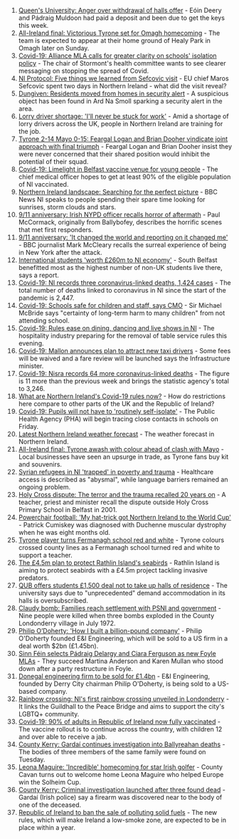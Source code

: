 1. [Queen's University: Anger over withdrawal of halls offer](https://www.bbc.co.uk/news/uk-northern-ireland-58530529?at_medium=RSS&at_campaign=KARANGA) - Eóin Deery and Pádraig Muldoon had paid a deposit and been due to get the keys this week.
2. [All-Ireland final: Victorious Tyrone set for Omagh homecoming](https://www.bbc.co.uk/news/uk-northern-ireland-58535159?at_medium=RSS&at_campaign=KARANGA) - The team is expected to appear at their home ground of Healy Park in Omagh later on Sunday.
3. [Covid-19: Alliance MLA calls for greater clarity on schools' isolation policy](https://www.bbc.co.uk/news/uk-northern-ireland-58537231?at_medium=RSS&at_campaign=KARANGA) - The chair of Stormont's health committee wants to see clearer messaging on stopping the spread of Covid.
4. [NI Protocol: Five things we learned from Sefcovic visit](https://www.bbc.co.uk/news/uk-northern-ireland-58531492?at_medium=RSS&at_campaign=KARANGA) - EU chief Maros Sefcovic spent two days in Northern Ireland - what did the visit reveal?
5. [Dungiven: Residents moved from homes in security alert](https://www.bbc.co.uk/news/uk-northern-ireland-58537235?at_medium=RSS&at_campaign=KARANGA) - A suspicious object has been found in Ard Na Smoll sparking a security alert in the area.
6. [Lorry driver shortage: 'I'll never be stuck for work'](https://www.bbc.co.uk/news/uk-northern-ireland-58421560?at_medium=RSS&at_campaign=KARANGA) - Amid a shortage of lorry drivers across the UK, people in Northern Ireland are training for the job.
7. [Tyrone 2-14 Mayo 0-15: Feargal Logan and Brian Dooher vindicate joint approach with final triumph](https://www.bbc.co.uk/sport/gaelic-games/58531089?at_medium=RSS&at_campaign=KARANGA) - Feargal Logan and Brian Dooher insist they were never concerned that their shared position would inhibit the potential of their squad.
8. [Covid-19: Limelight in Belfast vaccine venue for young people](https://www.bbc.co.uk/news/uk-northern-ireland-58529653?at_medium=RSS&at_campaign=KARANGA) - The chief medical officer hopes to get at least 90% of the eligible population of NI vaccinated.
9. [Northern Ireland landscape: Searching for the perfect picture](https://www.bbc.co.uk/news/uk-northern-ireland-58447962?at_medium=RSS&at_campaign=KARANGA) - BBC News NI speaks to people spending their spare time looking for sunrises, storm clouds and stars.
10. [9/11 anniversary: Irish NYPD officer recalls horror of aftermath](https://www.bbc.co.uk/news/world-europe-58512318?at_medium=RSS&at_campaign=KARANGA) - Paul McCormack, originally from Ballybofey, describes the horrific scenes that met first responders.
11. [9/11 anniversary: 'It changed the world and reporting on it changed me'](https://www.bbc.co.uk/news/uk-northern-ireland-58520341?at_medium=RSS&at_campaign=KARANGA) - BBC journalist Mark McCleary recalls the surreal experience of being in New York after the attack.
12. [International students 'worth £260m to NI economy'](https://www.bbc.co.uk/news/uk-northern-ireland-58521369?at_medium=RSS&at_campaign=KARANGA) - South Belfast benefitted most as the highest number of non-UK students live there, says a report.
13. [Covid-19: NI records three coronavirus-linked deaths, 1,424 cases](https://www.bbc.co.uk/news/uk-northern-ireland-58530808?at_medium=RSS&at_campaign=KARANGA) - The total number of deaths linked to coronavirus in NI since the start of the pandemic is 2,447.
14. [Covid-19: Schools safe for children and staff, says CMO](https://www.bbc.co.uk/news/uk-northern-ireland-58512257?at_medium=RSS&at_campaign=KARANGA) - Sir Michael McBride says "certainty of long-term harm to many children" from not attending school.
15. [Covid-19: Rules ease on dining, dancing and live shows in NI](https://www.bbc.co.uk/news/uk-northern-ireland-58506538?at_medium=RSS&at_campaign=KARANGA) - The hospitality industry preparing for the removal of table service rules this evening.
16. [Covid-19: Mallon announces plan to attract new taxi drivers](https://www.bbc.co.uk/news/uk-northern-ireland-58513887?at_medium=RSS&at_campaign=KARANGA) - Some fees will be waived and a fare review will be launched says the Infrastructure minister.
17. [Covid-19: Nisra records 64 more coronavirus-linked deaths](https://www.bbc.co.uk/news/uk-northern-ireland-58513885?at_medium=RSS&at_campaign=KARANGA) - The figure is 11 more than the previous week and brings the statistic agency's total to 3,246.
18. [What are Northern Ireland's Covid-19 rules now?](https://www.bbc.co.uk/news/uk-northern-ireland-58175159?at_medium=RSS&at_campaign=KARANGA) - How do restrictions here compare to other parts of the UK and the Republic of Ireland?
19. [Covid-19: Pupils will not have to 'routinely self-isolate'](https://www.bbc.co.uk/news/uk-northern-ireland-58507030?at_medium=RSS&at_campaign=KARANGA) - The Public Health Agency (PHA) will begin tracing close contacts in schools on Friday.
20. [Latest Northern Ireland weather forecast](https://www.bbc.co.uk/news/uk-northern-ireland-26018439?at_medium=RSS&at_campaign=KARANGA) - The weather forecast in Northern Ireland.
21. [All-Ireland final: Tyrone awash with colour ahead of clash with Mayo](https://www.bbc.co.uk/news/uk-northern-ireland-58516237?at_medium=RSS&at_campaign=KARANGA) - Local businesses have seen an upsurge in trade, as Tyrone fans buy kit and souvenirs.
22. [Syrian refugees in NI 'trapped' in poverty and trauma](https://www.bbc.co.uk/news/uk-northern-ireland-58486567?at_medium=RSS&at_campaign=KARANGA) - Healthcare access is described as "abysmal", while language barriers remained an ongoing problem.
23. [Holy Cross dispute: The terror and the trauma recalled 20 years on](https://www.bbc.co.uk/news/uk-northern-ireland-58465148?at_medium=RSS&at_campaign=KARANGA) - A teacher, priest and minister recall the dispute outside Holy Cross Primary School in Belfast in 2001.
24. [Powerchair football: 'My hat-trick got Northern Ireland to the World Cup'](https://www.bbc.co.uk/news/uk-northern-ireland-58436616?at_medium=RSS&at_campaign=KARANGA) - Patrick Cumiskey was diagnosed with Duchenne muscular dystrophy when he was eight months old.
25. [Tyrone player turns Fermanagh school red and white](https://www.bbc.co.uk/news/uk-northern-ireland-58520854?at_medium=RSS&at_campaign=KARANGA) - Tyrone colours crossed county lines as a Fermanagh school turned red and white to support a teacher.
26. [The £4.5m plan to protect Rathlin Island's seabirds](https://www.bbc.co.uk/news/uk-northern-ireland-58520856?at_medium=RSS&at_campaign=KARANGA) - Rathlin Island is aiming to protect seabirds with a £4.5m project tackling invasive predators.
27. [QUB offers students £1,500 deal not to take up halls of residence](https://www.bbc.co.uk/news/uk-northern-ireland-58509487?at_medium=RSS&at_campaign=KARANGA) - The university says due to "unprecedented" demand accommodation in its halls is oversubscribed.
28. [Claudy bomb: Families reach settlement with PSNI and government](https://www.bbc.co.uk/news/uk-northern-ireland-foyle-west-58512319?at_medium=RSS&at_campaign=KARANGA) - Nine people were killed when three bombs exploded in the County Londonderry village in July 1972.
29. [Philip O’Doherty: 'How I built a billion-pound company'](https://www.bbc.co.uk/news/uk-northern-ireland-foyle-west-58498232?at_medium=RSS&at_campaign=KARANGA) - Philip O'Doherty founded E&I Engineering, which will be sold to a US firm in a deal worth $2bn (£1.45bn).
30. [Sinn Féin selects Pádraig Delargy and Ciara Ferguson as new Foyle MLAs](https://www.bbc.co.uk/news/uk-northern-ireland-foyle-west-58495303?at_medium=RSS&at_campaign=KARANGA) - They succeed Martina Anderson and Karen Mullan who stood down after a party restructure in Foyle.
31. [Donegal engineering firm to be sold for £1.4bn](https://www.bbc.co.uk/news/uk-northern-ireland-58488998?at_medium=RSS&at_campaign=KARANGA) - E&I Engineering, founded by Derry City chairman Philip O'Doherty, is being sold to a US-based company.
32. [Rainbow crossing: NI's first rainbow crossing unveiled in Londonderry](https://www.bbc.co.uk/news/uk-northern-ireland-foyle-west-58480610?at_medium=RSS&at_campaign=KARANGA) - It links the Guildhall to the Peace Bridge and aims to support the city's LGBTQ+ community.
33. [Covid-19: 90% of adults in Republic of Ireland now fully vaccinated](https://www.bbc.co.uk/news/world-europe-58522792?at_medium=RSS&at_campaign=KARANGA) - The vaccine rollout is to continue across the country, with children 12 and over able to receive a jab.
34. [County Kerry: Gardaí continues investigation into Ballyreahan deaths](https://www.bbc.co.uk/news/world-europe-58505595?at_medium=RSS&at_campaign=KARANGA) - The bodies of three members of the same family were found on Tuesday.
35. [Leona Maguire: 'Incredible' homecoming for star Irish golfer](https://www.bbc.co.uk/news/world-europe-58492675?at_medium=RSS&at_campaign=KARANGA) - County Cavan turns out to welcome home Leona Maguire who helped Europe win the Solheim Cup.
36. [County Kerry: Criminal investigation launched after three found dead](https://www.bbc.co.uk/news/world-europe-58483201?at_medium=RSS&at_campaign=KARANGA) - Gardaí (Irish police) say a firearm was discovered near to the body of one of the deceased.
37. [Republic of Ireland to ban the sale of polluting solid fuels](https://www.bbc.co.uk/news/world-europe-58478718?at_medium=RSS&at_campaign=KARANGA) - The new rules, which will make Ireland a low-smoke zone, are expected to be in place within a year.
